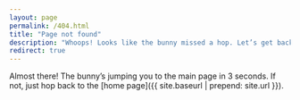 ```yaml
---
layout: page
permalink: /404.html
title: "Page not found"
description: "Whoops! Looks like the bunny missed a hop. Let’s get back to the right burrow! 🐇💨"
redirect: true
---
```

Almost there! The bunny’s jumping you to the main page in 3 seconds. If not, just hop back to the [home page]({{ site.baseurl | prepend: site.url }}).
